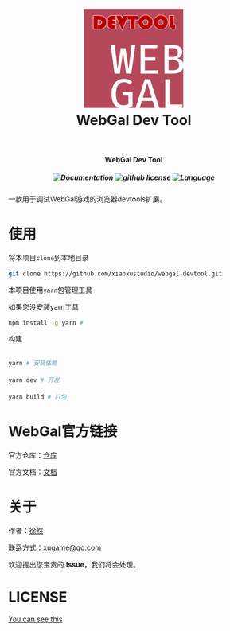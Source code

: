 <h1 align="center">
  <br>
    <img src="https://raw.githubusercontent.com/xiaoxustudio/webgal-devtool/master/public/icon.png" alt="logo" width="200">
  <br>
  WebGal Dev Tool
  <br>
  <br>
</h1>

<h4 align="center">WebGal Dev Tool</h4>

<h5 align="center"><img src="https://img.shields.io/badge/documentation-yes-brightgreen" alt="Documentation"> <img src="https://img.shields.io/github/license/xiaoxustudio/webgal-devtool" alt="github license"> <img src="https://img.shields.io/badge/language-webgal-brightgreen" alt="Language"></h5>


一款用于调试WebGal游戏的浏览器devtools扩展。

# 使用

将本项目`clone`到本地目录

```sh
git clone https://github.com/xiaoxustudio/webgal-devtool.git
```

本项目使用`yarn`包管理工具  

如果您没安装yarn工具

```sh
npm install -g yarn # 
```

构建

```sh

yarn # 安装依赖

yarn dev # 开发

yarn build # 打包
```

# WebGal官方链接

官方仓库：[仓库](https://github.com/MakinoharaShoko/WebGAL)

官方文档：[文档](https://docs.openwebgal.com/)

# 关于

作者：[徐然](https://github.com/xiaoxustudio)

联系方式：[xugame@qq.com](emailto://xugame@qq.com)

欢迎提出您宝贵的 **issue**，我们将会处理。

# LICENSE

[You can see this](https://raw.githubusercontent.com/xiaoxustudio/webgal-devtool/master/LICENSE)
